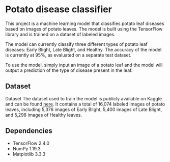 # Potato disease classifier
 
This project is a machine learning model that classifies potato leaf diseases based on images of potato leaves. The model is built using the TensorFlow library and is trained on a dataset of labeled images.

The model can currently classify three different types of potato leaf diseases: Early Blight, Late Blight, and Healthy. The accuracy of the model is currently at 95%, as evaluated on a separate test dataset.

To use the model, simply input an image of a potato leaf and the model will output a prediction of the type of disease present in the leaf.

## Dataset
Dataset
The dataset used to train the model is publicly available on Kaggle and can be found [here](https://www.kaggle.com/datasets/arjuntejaswi/plant-village). 
It contains a total of 16,074 labeled images of potato leaves, including 5,376 images of Early Blight, 5,400 images of Late Blight, and 5,298 images of Healthy leaves.

## Dependencies
- TensorFlow 2.4.0
- NumPy 1.19.3
- Matplotlib 3.3.3

